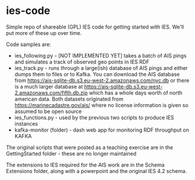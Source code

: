 # ies-code

Simple repo of shareable (GPL) IES code for getting started with IES. We'll put more of these up over time.

Code samples are:

* ies_following.py - [NOT IMPLEMENTED YET] takes a batch of AIS pings and simulates a track of observed geo points in IES RDF
* ies_track.py - runs through a large(ish) database of AIS pings and either dumps them to files or to Kafka. You can download the AIS database from https://ais-sqlite-db.s3.eu-west-2.amazonaws.com/nyc.db or there is a much larger database at https://ais-sqlite-db.s3.eu-west-2.amazonaws.com/fifth.db.zip which has a whole days worth of north american data. Both datasets originated from https://marinecadastre.gov/ais/ where no license information is given so assumed to be open source
* ies_functions.py - used by the previous two scripts to produce IES instances
* kafka-monitor (folder) - dash web app for monitoring RDF throughput on KAFKA

The original scripts that were posted as a teaching exercise are in the GettingStarted folder - these are no longer maintained

The extensions to IES required for the AIS work are in the Schema Extensions folder, along with a powerpoint and the original IES 4.2 schema. 

